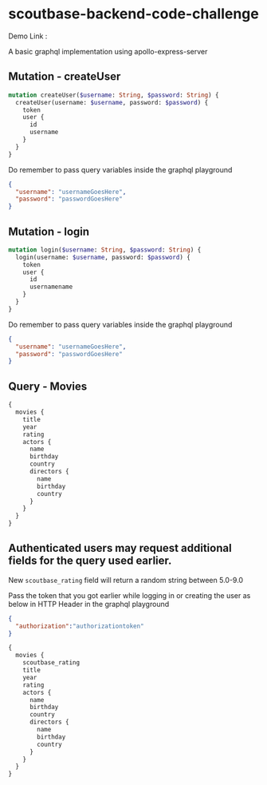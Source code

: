 # scoutbase-backend-code-challenge

Demo Link : 

A basic graphql implementation using apollo-express-server


## Mutation - createUser
```graphql
mutation createUser($username: String, $password: String) {
  createUser(username: $username, password: $password) {
    token
    user {
      id
      username
    }
  }
}
```

Do remember to pass query variables inside the graphql playground

```json
{
  "username": "usernameGoesHere",
  "password": "passwordGoesHere"
}
```

## Mutation - login
```graphql
mutation login($username: String, $password: String) {
  login(username: $username, password: $password) {
    token
    user {
      id
      usernamename
    }
  }
}
```

Do remember to pass query variables inside the graphql playground

```json
{
  "username": "usernameGoesHere",
  "password": "passwordGoesHere"
}
```

## Query - Movies
```graphql
{
  movies {
    title
    year
    rating
    actors {
      name
      birthday
      country
      directors {
        name
        birthday
        country
      }
    }
  }
}
```

## Authenticated users may request additional fields for the query used earlier.
New `scoutbase_rating` field will return a random string between 5.0-9.0

Pass the token that you got earlier while logging in or creating the user as below in HTTP Header in the graphql playground

```json
{
  "authorization":"authorizationtoken"
}
```


```graphql
{
  movies {
    scoutbase_rating
    title
    year
    rating
    actors {
      name
      birthday
      country
      directors {
        name
        birthday
        country
      }
    }
  }
}
```
